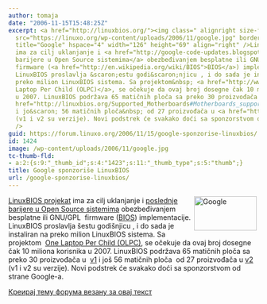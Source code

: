 ```yaml
---
author: tomaja
date: "2006-11-15T15:48:25Z"
excerpt: <a href="http://linuxbios.org/"><img class=" alignright size-full wp-image-1423"
  src="https://linuxo.org/wp-content/uploads/2006/11/google.jpg" border="0" alt="Google"
  title="Google" hspace="4" width="126" height="69" align="right" />LinuxBIOS projekat</a>
  ima za cilj uklanjanje i <a href="http://google-code-updates.blogspot.com/2006/11/google-sponsors-linuxbios-project.html#links">poslednje
  barijere u Open Source sistemima</a> obezbeđivanjem besplatne ili GNU/GPL&nbsp;
  firmware (<a href="http://en.wikipedia.org/wiki/BIOS">BIOS</a>) implementacije.
  LinuxBIOS proslavlja &scaron;estu godi&scaron;njicu , i do sada je instaliran na
  preko milion LinuxBIOS sistema. Sa projektom&nbsp; <a href="http://www.laptop.org/">One
  Laptop Per Child (OLPC)</a>, se očekuje da ovaj broj dosegne čak 10 miliona korisnika
  u 2007. LinuxBIOS podržava 65 matičnih ploča sa preko 30 proizvođača u&nbsp; <a
  href="http://linuxbios.org/Supported_Motherboards#Motherboards_supported_in_LinuxBIOSv1">v1</a>
  i jo&scaron; 56 matičnih ploča&nbsp; od 27 proizvođača u <a href="http://linuxbios.org/Supported_Motherboards#Motherboards_supported_in_LinuxBIOSv2">v2</a>
  (v1 i v2 su verzije). Novi podstrek će svakako doći sa sponzorstvom od strane Google-a.<br
  />
guid: https://forum.linuxo.org/2006/11/15/google-sponzorise-linuxbios/
id: 1424
image: /wp-content/uploads/2006/11/google.jpg
tc-thumb-fld:
- a:2:{s:9:"_thumb_id";s:4:"1423";s:11:"_thumb_type";s:5:"thumb";}
title: Google sponzoriše LinuxBIOS
url: /google-sponzorise-linuxbios/
---
```

[<img class=" alignright size-full wp-image-1423" src="https://linuxo.org/wp-content/uploads/2006/11/google.jpg" border="0" alt="Google" title="Google" hspace="4" width="126" height="69" align="right" />LinuxBIOS projekat](http://linuxbios.org/) ima za cilj uklanjanje i [poslednje barijere u Open Source sistemima](http://google-code-updates.blogspot.com/2006/11/google-sponsors-linuxbios-project.html#links) obezbeđivanjem besplatne ili GNU/GPL&nbsp; firmware ([BIOS](http://en.wikipedia.org/wiki/BIOS)) implementacije. LinuxBIOS proslavlja &scaron;estu godi&scaron;njicu , i do sada je instaliran na preko milion LinuxBIOS sistema. Sa projektom&nbsp; [One Laptop Per Child (OLPC)](http://www.laptop.org/), se očekuje da ovaj broj dosegne čak 10 miliona korisnika u 2007. LinuxBIOS podržava 65 matičnih ploča sa preko 30 proizvođača u&nbsp; [v1](http://linuxbios.org/Supported_Motherboards#Motherboards_supported_in_LinuxBIOSv1) i jo&scaron; 56 matičnih ploča&nbsp; od 27 proizvođača u [v2](http://linuxbios.org/Supported_Motherboards#Motherboards_supported_in_LinuxBIOSv2) (v1 i v2 su verzije). Novi podstrek će svakako doći sa sponzorstvom od strane Google-a.  
<!--break-->

[Креирај тему форума везану за овај текст](https://linuxo.org/nova-tema-na-forumu/?se_pid=1424)